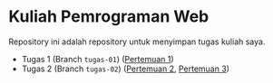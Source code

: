 # Kuliah Pemrograman Web

Repository ini adalah repository untuk menyimpan tugas kuliah saya.

- Tugas 1 (Branch `tugas-01`) ([Pertemuan 1](Pertemuan1/))
- Tugas 2 (Branch `tugas-02`) ([Pertemuan 2](Pertemuan2/), [Pertemuan 3](Pertemuan3/))